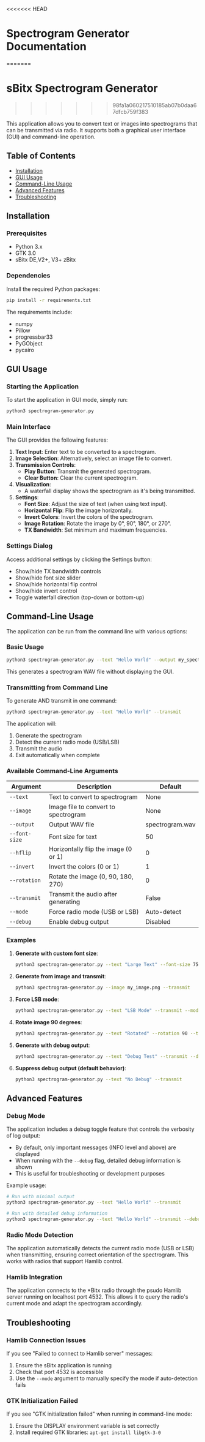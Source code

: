 <<<<<<< HEAD
# Spectrogram Generator Documentation
=======
# sBitx Spectrogram Generator
>>>>>>> 98fa1a060217510185ab07b0daa67dfcb759f383

This application allows you to convert text or images into spectrograms that can be transmitted via radio. It supports both a graphical user interface (GUI) and command-line operation.

## Table of Contents
- [Installation](#installation)
- [GUI Usage](#gui-usage)
- [Command-Line Usage](#command-line-usage)
- [Advanced Features](#advanced-features)
- [Troubleshooting](#troubleshooting)

## Installation

### Prerequisites
- Python 3.x
- GTK 3.0
- sBitx DE,V2+, V3+ zBitx

### Dependencies
Install the required Python packages:

```bash
pip install -r requirements.txt
```

The requirements include:
- numpy
- Pillow
- progressbar33
- PyGObject
- pycairo

## GUI Usage

### Starting the Application
To start the application in GUI mode, simply run:

```bash
python3 spectrogram-generator.py
```

### Main Interface
The GUI provides the following features:

1. **Text Input**: Enter text to be converted to a spectrogram.
2. **Image Selection**: Alternatively, select an image file to convert.
3. **Transmission Controls**:
   - **Play Button**: Transmit the generated spectrogram.
   - **Clear Button**: Clear the current spectrogram.
4. **Visualization**:
   - A waterfall display shows the spectrogram as it's being transmitted.
5. **Settings**:
   - **Font Size**: Adjust the size of text (when using text input).
   - **Horizontal Flip**: Flip the image horizontally.
   - **Invert Colors**: Invert the colors of the spectrogram.
   - **Image Rotation**: Rotate the image by 0°, 90°, 180°, or 270°.
   - **TX Bandwidth**: Set minimum and maximum frequencies.

### Settings Dialog
Access additional settings by clicking the Settings button:
- Show/hide TX bandwidth controls
- Show/hide font size slider
- Show/hide horizontal flip control
- Show/hide invert control
- Toggle waterfall direction (top-down or bottom-up)

## Command-Line Usage

The application can be run from the command line with various options:

### Basic Usage
```bash
python3 spectrogram-generator.py --text "Hello World" --output my_spectrogram.wav
```

This generates a spectrogram WAV file without displaying the GUI.

### Transmitting from Command Line
To generate AND transmit in one command:

```bash
python3 spectrogram-generator.py --text "Hello World" --transmit
```

The application will:
1. Generate the spectrogram
2. Detect the current radio mode (USB/LSB)
3. Transmit the audio
4. Exit automatically when complete

### Available Command-Line Arguments

| Argument | Description | Default |
|----------|-------------|---------|
| `--text` | Text to convert to spectrogram | None |
| `--image` | Image file to convert to spectrogram | None |
| `--output` | Output WAV file | spectrogram.wav |
| `--font-size` | Font size for text | 50 |
| `--hflip` | Horizontally flip the image (0 or 1) | 0 |
| `--invert` | Invert the colors (0 or 1) | 1 |
| `--rotation` | Rotate the image (0, 90, 180, 270) | 0 |
| `--transmit` | Transmit the audio after generating | False |
| `--mode` | Force radio mode (USB or LSB) | Auto-detect |
| `--debug` | Enable debug output | Disabled |

### Examples

1. **Generate with custom font size**:
   ```bash
   python3 spectrogram-generator.py --text "Large Text" --font-size 75
   ```

2. **Generate from image and transmit**:
   ```bash
   python3 spectrogram-generator.py --image my_image.png --transmit
   ```

3. **Force LSB mode**:
   ```bash
   python3 spectrogram-generator.py --text "LSB Mode" --transmit --mode LSB
   ```

4. **Rotate image 90 degrees**:
   ```bash
   python3 spectrogram-generator.py --text "Rotated" --rotation 90 --transmit
   ```

5. **Generate with debug output**:
   ```bash
   python3 spectrogram-generator.py --text "Debug Test" --transmit --debug
   ```

6. **Suppress debug output (default behavior)**:
   ```bash
   python3 spectrogram-generator.py --text "No Debug" --transmit
   ```

## Advanced Features

### Debug Mode
The application includes a debug toggle feature that controls the verbosity of log output:

- By default, only important messages (INFO level and above) are displayed
- When running with the `--debug` flag, detailed debug information is shown
- This is useful for troubleshooting or development purposes

Example usage:
```bash
# Run with minimal output
python3 spectrogram-generator.py --text "Hello World" --transmit

# Run with detailed debug information
python3 spectrogram-generator.py --text "Hello World" --transmit --debug
```

### Radio Mode Detection
The application automatically detects the current radio mode (USB or LSB) when transmitting, ensuring correct orientation of the spectrogram. This works with radios that support Hamlib control.

### Hamlib Integration
The application connects to the *Bitx radio through the psudo Hamlib server running on localhost port 4532. This allows it to query the radio's current mode and adapt the spectrogram accordingly.

## Troubleshooting

### Hamlib Connection Issues
If you see "Failed to connect to Hamlib server" messages:
1. Ensure the sBitx application is running
2. Check that port 4532 is accessible
3. Use the `--mode` argument to manually specify the mode if auto-detection fails

### GTK Initialization Failed
If you see "GTK initialization failed" when running in command-line mode:
1. Ensure the DISPLAY environment variable is set correctly
2. Install required GTK libraries: `apt-get install libgtk-3-0`
